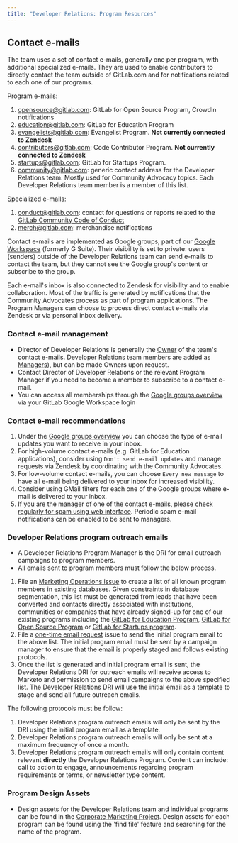 ```yaml
---
title: "Developer Relations: Program Resources"
---
```


## Contact e-mails

The team uses a set of contact e-mails, generally one per program, with additional specialized e-mails. They are used to enable contributors to directly contact the team outside of GitLab.com and for notifications related to each one of our programs.

Program e-mails:

1. [opensource@gitlab.com](https://groups.google.com/a/gitlab.com/forum/#!forum/opensource): GitLab for Open Source Program, CrowdIn notifications
1. [education@gitlab.com](https://groups.google.com/a/gitlab.com/forum/#!forum/education): GitLab for Education Program
1. [evangelists@gitlab.com](https://groups.google.com/a/gitlab.com/forum/#!forum/evangelists): Evangelist Program. **Not currently connected to Zendesk**
1. [contributors@gitlab.com](https://groups.google.com/a/gitlab.com/forum/#!forum/contributors): Code Contributor Program. **Not currently connected to Zendesk**
1. [startups@gitlab.com](https://groups.google.com/a/gitlab.com/forum/#!forum/startups): GitLab for Startups Program.
1. [community@gitlab.com](https://groups.google.com/a/gitlab.com/forum/#!forum/community): generic contact address for the Developer Relations team. Mostly used for Community Advocacy topics. Each Developer Relations team member is a member of this list.

Specialized e-mails:

1. [conduct@gitlab.com](https://groups.google.com/a/gitlab.com/forum/#!forum/conduct): contact for questions or reports related to the [GitLab Community Code of Conduct](https://about.gitlab.com/community/contribute/code-of-conduct/)
1. [merch@gitlab.com](https://groups.google.com/a/gitlab.com/forum/#!forum/merch): merchandise notifications

Contact e-mails are implemented as Google groups, part of our [Google Workspace](/handbook/business-technology/tech-stack/#google-workspace) (formerly G Suite). Their visibility is set to private: users (senders) outside of the Developer Relations team can send e-mails to contact the team, but they cannot see the Google group's content or subscribe to the group.

Each e-mail's inbox is also connected to Zendesk for visibility and to enable collaboration. Most of the traffic is generated by notifications that the Community Advocates process as part of program applications. The Program Managers can choose to process direct contact e-mails via Zendesk or via personal inbox delivery.

### Contact e-mail management

- Director of Developer Relations is generally the [Owner](https://support.google.com/a/answer/167094?hl=en) of the team's contact e-mails. Developer Relations team members are added as [Managers](https://support.google.com/a/answer/167094?hl=en)), but can be made Owners upon request.
- Contact Director of Developer Relations or the relevant Program Manager if you need to become a member to subscribe to a contact e-mail.
- You can access all memberships through the [Google groups overview](https://groups.google.com/a/gitlab.com/forum/#!myforums) via your GitLab Google Workspace login

### Contact e-mail recommendations

1. Under the [Google groups overview](https://groups.google.com/a/gitlab.com/forum/#!myforums) you can choose the type of e-mail updates you want to receive in your inbox.
1. For high-volume contact e-mails (e.g. GitLab for Education applications), consider using `Don't send e-mail updates` and manage requests via Zendesk by coordinating with the Community Advocates.
1. For low-volume contact e-mails, you can choose `Every new message` to have all e-mail being delivered to your inbox for increased visibility.
1. Consider using GMail filters for each one of the Google groups where e-mail is delivered to your inbox.
1. If you are the manager of one of the contact e-mails, please [check regularly for spam using web interface](https://support.google.com/groups/answer/2466386?hl=en). Periodic spam e-mail notifications can be enabled to be sent to managers.

### Developer Relations program outreach emails

- A Developer Relations Program Manager is the DRI for email outreach campaigns to program members.
- All emails sent to program members must follow the below process.

1. File an [Marketing Operations issue](https://gitlab.com/gitlab-com/marketing/marketing-operations/-/issues/new?issuable_template=dma_list) to create a list of all known program members in existing databases. Given constraints in database segmentation, this list must be generated from leads that have been converted and contacts directly associated with institutions, communities or companies that have already signed-up for one of our existing programs including the [GitLab for Education Program](https://about.gitlab.com/solutions/education/), [GitLab for Open Source Program](https://about.gitlab.com/solutions/open-source/) or [GitLab for Startups program](https://about.gitlab.com/solutions/startups/).
1. File a [one-time email request](https://gitlab.com/gitlab-com/marketing/demand-generation/campaigns/-/issues/new?issuable_template=email-request) issue to send the initial program email to the above list. The initial program email must be sent by a campaign manager to ensure that the email is properly staged and follows existing protocols.
1. Once the list is generated and initial program email is sent, the Developer Relations DRI for outreach emails will receive access to Marketo and permission to send email campaigns to the above specified list. The Developer Relations DRI will use the initial email as a template to stage and send all future outreach emails.

The following protocols must be follow:

1. Developer Relations program outreach emails will only be sent by the DRI using the initial program email as a template.
1. Developer Relations program outreach emails will only be sent at a maximum frequency of once a month.
1. Developer Relations program outreach emails will only contain content relevant **directly** the Developer Relations Program. Content can include: call to action to engage, announcements regarding program requirements or terms, or newsletter type content.

### Program Design Assets

- Design assets for the Developer Relations team and individual programs can be found in the [Corporate Marketing Project](https://gitlab.com/gitlab-com/marketing/corporate_marketing/corporate-marketing/-/tree/master/design). Design assets for each program can be found using the 'find file' feature and searching for the name of the program.
